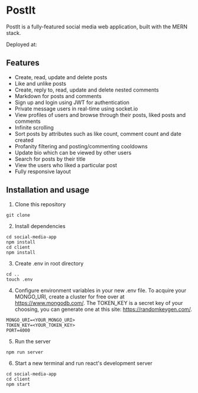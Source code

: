 # PostIt
PostIt is a fully-featured social media web application, built with the MERN stack.  

Deployed at: 


## Features
- Create, read, update and delete posts
- Like and unlike posts
- Create, reply to, read, update and delete nested comments
- Markdown for posts and comments
- Sign up and login using JWT for authentication
- Private message users in real-time using socket.io
- View profiles of users and browse through their posts, liked posts and comments
- Infinite scrolling 
- Sort posts by attributes such as like count, comment count and date created
- Profanity filtering and posting/commenting cooldowns
- Update bio which can be viewed by other users
- Search for posts by their title
- View the users who liked a particular post
- Fully responsive layout

## Installation and usage
1) Clone this repository  
```
git clone 
```
2) Install dependencies  
```
cd social-media-app  
npm install
cd client
npm install
```
3) Create .env in root directory
```
cd ..
touch .env
```
4) Configure environment variables in your new .env file. To acquire your MONGO_URI, create a cluster for free over at https://www.mongodb.com/. The TOKEN_KEY is a secret key of your choosing, you can generate one at this site: https://randomkeygen.com/.
```
MONGO_URI=<YOUR_MONGO_URI> 
TOKEN_KEY=<YOUR_TOKEN_KEY>
PORT=4000
```
5) Run the server
```
npm run server
```
6) Start a new terminal and run react's development server
```
cd social-media-app
cd client
npm start
```

